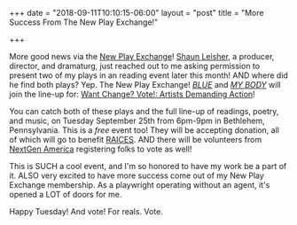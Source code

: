 +++
date = "2018-09-11T10:10:15-06:00"
layout = "post"
title = "More Success From The New Play Exchange!"

+++

More good news via the [New Play Exchange](https://newplayexchange.org/dashboard)! [Shaun Leisher](https://newplayexchange.org/users/1297/shaun-leisher), a producer, director, and dramaturg, just reached out to me asking permission to present two of my plays in an reading event later this month! AND where did he find both plays? Yep. The New Play Exchange! [*BLUE*](https://newplayexchange.org/plays/200470/blue-monologue) and [*MY BODY*](https://newplayexchange.org/plays/2541/my-body) will join the line-up for: [Want Change? Vote!: Artists Demanding Action](https://www.facebook.com/events/233441633994482/)!

You can catch both of these plays and the full line-up of readings, poetry, and music, on Tuesday September 25th from 6pm-9pm in Bethlehem, Pennsylvania. This is a *free* event too! They will be accepting donation, all of which will go to benefit [RAICES](https://www.raicestexas.org/). AND there will be volunteers from [NextGen America](https://nextgenamerica.org/) registering folks to vote as well!

This is SUCH a cool event, and I'm so honored to have my work be a part of it. ALSO very excited to have more success come out of my New Play Exchange membership. As a playwright operating without an agent, it's opened a LOT of doors for me.

Happy Tuesday! And vote! For reals. Vote.